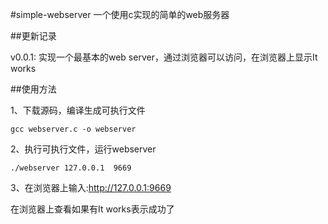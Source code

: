 #simple-webserver
一个使用c实现的简单的web服务器

##更新记录

v0.0.1:
实现一个最基本的web server，通过浏览器可以访问，在浏览器上显示It works


##使用方法

1、下载源码，编译生成可执行文件

    gcc webserver.c -o webserver
    
2、执行可执行文件，运行webserver
    
    ./webserver 127.0.0.1  9669
    
3、在浏览器上输入:http://127.0.0.1:9669
    
在浏览器上查看如果有It works表示成功了    
    
    


